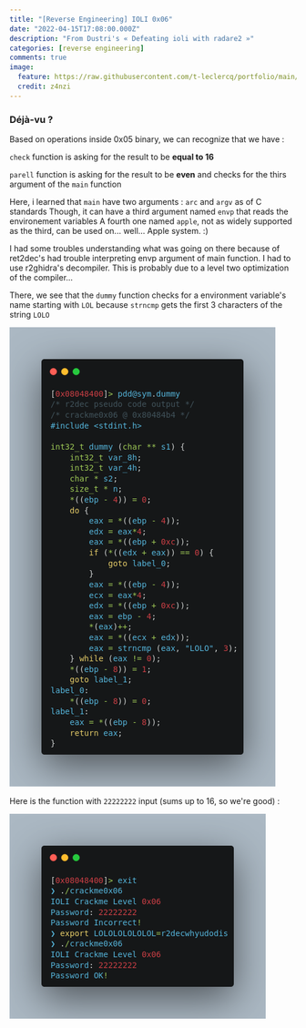 ```yaml
---
title: "[Reverse Engineering] IOLI 0x06"
date: "2022-04-15T17:08:00.000Z"
description: "From Dustri's « Defeating ioli with radare2 »"
categories: [reverse engineering]
comments: true
image:
  feature: https://raw.githubusercontent.com/t-leclercq/portfolio/main/content/assets/06.png
  credit: z4nzi
---
```


### Déjà-vu ?

Based on operations inside 0x05 binary, we can recognize that we have :

`check` function is asking for the result to be **equal to 16**

`parell` function is asking for the result to be **even** and checks for the thirs argument of the `main` function

Here, i learned that `main` have two arguments : `arc` and `argv` as of C standards
Though, it can have a third argument named `envp` that reads the environement variables
A fourth one named `apple`, not as widely supported as the third, can be used on... well... Apple system. :)

I had some troubles understanding what was going on there because of ret2dec's had trouble interpreting envp argument of main function. I had to use r2ghidra's decompiler. This is probably due to a level two optimization of the compiler...

There, we see that the `dummy` function checks for a environment variable's name starting with `LOL` because `strncmp` gets the first 3 characters of the string `LOLO`

![the check for env](https://raw.githubusercontent.com/t-leclercq/portfolio/main/content/assets/0x06env.png)

Here is the function with `22222222` input (sums up to 16, so we're good) :

![two tries](https://raw.githubusercontent.com/t-leclercq/portfolio/main/content/assets/0x06a.png)

